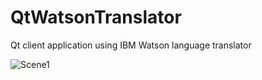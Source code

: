 # QtWatsonTranslator
Qt client application using IBM Watson language translator

![Scene1](https://devdor.github.io/res/QTWatsonWidgetClient.png)
